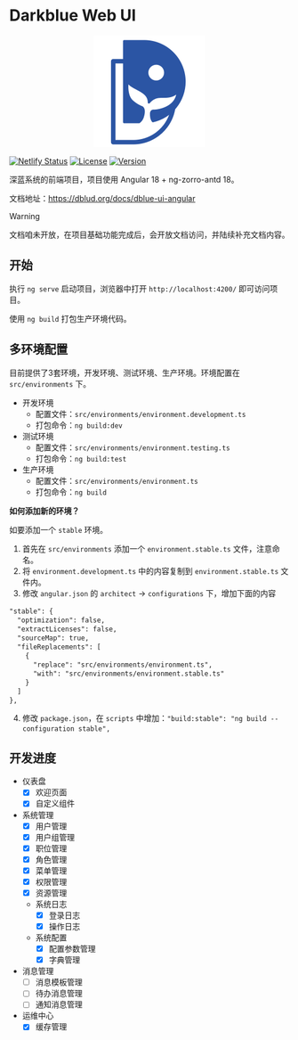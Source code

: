 # Darkblue Web UI

<p align="center">
    <img src="public/assets/images/logo-blue.svg" width="200">
</p>

[![Netlify Status](https://api.netlify.com/api/v1/badges/4e2c0226-e704-47b6-a0ee-3d968057b1c4/deploy-status)](https://app.netlify.com/sites/darkblue-angular-demo/deploys)
[![License](https://img.shields.io/badge/License-Apache%202-blue)](https://www.apache.org/licenses/LICENSE-2.0)
[![Version](https://img.shields.io/badge/Version-1.0.0-blue)](https://gitee.com/d-blue/darkblue-web-ui-ng/releases)

深蓝系统的前端项目，项目使用 Angular 18 + ng-zorro-antd 18。

文档地址：https://dblud.org/docs/dblue-ui-angular

> [!warning]
> 文档咱未开放，在项目基础功能完成后，会开放文档访问，并陆续补充文档内容。

## 开始

执行 `ng serve` 启动项目，浏览器中打开 `http://localhost:4200/` 即可访问项目。

使用 `ng build` 打包生产环境代码。

## 多环境配置

目前提供了3套环境，开发环境、测试环境、生产环境。环境配置在 `src/environments` 下。

- 开发环境
  - 配置文件：`src/environments/environment.development.ts`
  - 打包命令：`ng build:dev`
- 测试环境
  - 配置文件：`src/environments/environment.testing.ts`
  - 打包命令：`ng build:test`
- 生产环境
  - 配置文件：`src/environments/environment.ts`
  - 打包命令：`ng build`

**如何添加新的环境？**

如要添加一个 `stable` 环境。 

1. 首先在 `src/environments` 添加一个 `environment.stable.ts` 文件，注意命名。
2. 将 `environment.development.ts` 中的内容复制到 `environment.stable.ts` 文件内。
3. 修改 `angular.json` 的 `architect` -> `configurations` 下，增加下面的内容
  ```
  "stable": {
    "optimization": false,
    "extractLicenses": false,
    "sourceMap": true,
    "fileReplacements": [
      {
        "replace": "src/environments/environment.ts",
        "with": "src/environments/environment.stable.ts"
      }
    ]
  },
  ```
4. 修改 `package.json`，在 `scripts` 中增加：`"build:stable": "ng build --configuration stable",`

## 开发进度

- 仪表盘
  - [x] 欢迎页面
  - [x] 自定义组件
- 系统管理
  - [x] 用户管理
  - [x] 用户组管理
  - [x] 职位管理
  - [x] 角色管理
  - [x] 菜单管理
  - [x] 权限管理
  - [x] 资源管理
  - 系统日志
    - [x] 登录日志
    - [x] 操作日志
  - 系统配置
    - [x] 配置参数管理
    - [x] 字典管理
- 消息管理
  - [ ] 消息模板管理
  - [ ] 待办消息管理
  - [ ] 通知消息管理
- 运维中心
  - [x] 缓存管理
